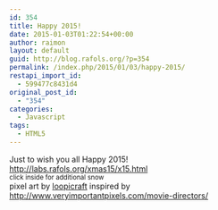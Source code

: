 ```yaml
---
id: 354
title: Happy 2015!
date: 2015-01-03T01:22:54+00:00
author: raimon
layout: default
guid: http://blog.rafols.org/?p=354
permalink: /index.php/2015/01/03/happy-2015/
restapi_import_id:
  - 599477c8431d4
original_post_id:
  - "354"
categories:
  - Javascript
tags:
  - HTML5
---
```

Just to wish you all Happy 2015!  
<http://labs.rafols.org/xmas15/x15.html>  
<small>click inside for additional snow</small>  
pixel art by [loopicraft](https://www.etsy.com/shop/Loopicraft) inspired by <http://www.veryimportantpixels.com/movie-directors/>
